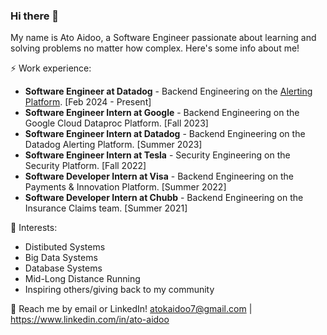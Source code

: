 ### Hi there 👋

My name is Ato Aidoo, a Software Engineer passionate about learning and solving problems no matter how complex. Here's some info about me!

⚡ Work experience: <br>
- **Software Engineer at Datadog** - Backend Engineering on the [Alerting Platform](https://docs.datadoghq.com/monitors/). [Feb 2024 - Present]
- **Software Engineer Intern at Google** - Backend Engineering on the Google Cloud Dataproc Platform. [Fall 2023]
- **Software Engineer Intern at Datadog** - Backend Engineering on the Datadog Alerting Platform. [Summer 2023]
- **Software Engineer Intern at Tesla** - Security Engineering on the Security Platform. [Fall 2022]
- **Software Developer Intern at Visa** - Backend Engineering on the Payments & Innovation Platform. [Summer 2022]
- **Software Developer Intern at Chubb** - Backend Engineering on the Insurance Claims team. [Summer 2021]

🌱 Interests:
- Distibuted Systems
- Big Data Systems
- Database Systems
- Mid-Long Distance Running
- Inspiring others/giving back to my community

💬 Reach me by email or LinkedIn! atokaidoo7@gmail.com | https://www.linkedin.com/in/ato-aidoo

<!--- [![Top Langs](https://github-readme-stats.vercel.app/api/top-langs/?username=atoaidoocr7&layout=compact&hide=tex)](https://github.com/anuraghazra/github-readme-stats) -->
